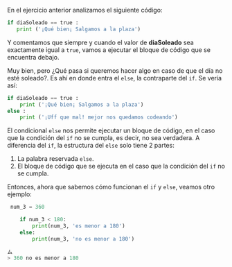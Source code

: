 En el ejercicio anterior analizamos el siguiente código:

```python
if diaSoleado == true :
   print ('¡Qué bien¡ Salgamos a la plaza')

```

Y comentamos que siempre y cuando el valor de **diaSoleado** sea exactamente igual a `true`, vamos a ejecutar el bloque de código que se encuentra debajo.

Muy bien, pero ¿Qué pasa si queremos hacer algo en caso de que el día no esté soleado?. Es ahí en donde entra el `else`, la contraparte del `if`. Se vería así:

```python
if diaSoleado == true :
    print ('¡Qué bien¡ Salgamos a la plaza') 
else :
    print ('¡Uff que mal! mejor nos quedamos codeando')

```
El condicional `else` nos permite ejecutar un bloque de código, en el caso que la condición del `if` no se cumpla, es decir, no sea verdadera. A diferencia del `if`, la estructura del `else` solo tiene 2 partes:

1. La palabra reservada `else`.
2. El bloque de código que se ejecuta en el caso que la condición del `if` no se cumpla.

Entonces, ahora que sabemos cómo funcionan el `if` y `else`, veamos otro ejemplo: 

```python
 num_3 = 360

    if num_3 < 180:
        print(num_3, 'es menor a 180')
    else:
        print(num_3, 'no es menor a 180')
    
ム
> 360 no es menor a 180
```



